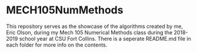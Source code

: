 # MECH105NumMethods
This repository serves as the showcase of the algorithms created by me, Eric Olson, during my Mech 105 Numerical Methods class during the 2018-2019 school year at CSU Fort Collins.
There is a seperate README.md file in each folder for more info on the contents.
